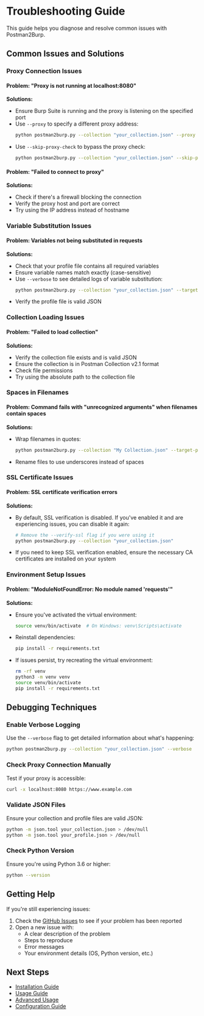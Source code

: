 # Troubleshooting Guide

This guide helps you diagnose and resolve common issues with Postman2Burp.

## Common Issues and Solutions

### Proxy Connection Issues

#### Problem: "Proxy is not running at localhost:8080"

**Solutions:**
- Ensure Burp Suite is running and the proxy is listening on the specified port
- Use `--proxy` to specify a different proxy address:
  ```bash
  python postman2burp.py --collection "your_collection.json" --proxy localhost:9090
  ```
- Use `--skip-proxy-check` to bypass the proxy check:
  ```bash
  python postman2burp.py --collection "your_collection.json" --skip-proxy-check
  ```

#### Problem: "Failed to connect to proxy"

**Solutions:**
- Check if there's a firewall blocking the connection
- Verify the proxy host and port are correct
- Try using the IP address instead of hostname

### Variable Substitution Issues

#### Problem: Variables not being substituted in requests

**Solutions:**
- Check that your profile file contains all required variables
- Ensure variable names match exactly (case-sensitive)
- Use `--verbose` to see detailed logs of variable substitution:
  ```bash
  python postman2burp.py --collection "your_collection.json" --target-profile "your_profile.json" --verbose
  ```
- Verify the profile file is valid JSON

### Collection Loading Issues

#### Problem: "Failed to load collection"

**Solutions:**
- Verify the collection file exists and is valid JSON
- Ensure the collection is in Postman Collection v2.1 format
- Check file permissions
- Try using the absolute path to the collection file

### Spaces in Filenames

#### Problem: Command fails with "unrecognized arguments" when filenames contain spaces

**Solutions:**
- Wrap filenames in quotes:
  ```bash
  python postman2burp.py --collection "My Collection.json" --target-profile "My Profile.json"
  ```
- Rename files to use underscores instead of spaces

### SSL Certificate Issues

#### Problem: SSL certificate verification errors

**Solutions:**
- By default, SSL verification is disabled. If you've enabled it and are experiencing issues, you can disable it again:
  ```bash
  # Remove the --verify-ssl flag if you were using it
  python postman2burp.py --collection "your_collection.json"
  ```
- If you need to keep SSL verification enabled, ensure the necessary CA certificates are installed on your system

### Environment Setup Issues

#### Problem: "ModuleNotFoundError: No module named 'requests'"

**Solutions:**
- Ensure you've activated the virtual environment:
  ```bash
  source venv/bin/activate  # On Windows: venv\Scripts\activate
  ```
- Reinstall dependencies:
  ```bash
  pip install -r requirements.txt
  ```
- If issues persist, try recreating the virtual environment:
  ```bash
  rm -rf venv
  python3 -m venv venv
  source venv/bin/activate
  pip install -r requirements.txt
  ```

## Debugging Techniques

### Enable Verbose Logging

Use the `--verbose` flag to get detailed information about what's happening:

```bash
python postman2burp.py --collection "your_collection.json" --verbose
```

### Check Proxy Connection Manually

Test if your proxy is accessible:

```bash
curl -x localhost:8080 https://www.example.com
```

### Validate JSON Files

Ensure your collection and profile files are valid JSON:

```bash
python -m json.tool your_collection.json > /dev/null
python -m json.tool your_profile.json > /dev/null
```

### Check Python Version

Ensure you're using Python 3.6 or higher:

```bash
python --version
```

## Getting Help

If you're still experiencing issues:

1. Check the [GitHub Issues](https://github.com/darmado/postman2burp/issues) to see if your problem has been reported
2. Open a new issue with:
   - A clear description of the problem
   - Steps to reproduce
   - Error messages
   - Your environment details (OS, Python version, etc.)

## Next Steps

- [Installation Guide](../Installation/README.md)
- [Usage Guide](../Usage/README.md)
- [Advanced Usage](../Advanced/README.md)
- [Configuration Guide](../Configuration/README.md) 